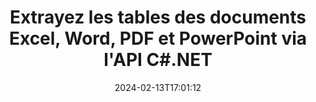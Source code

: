 ---
############################# Static ############################
layout: "auto-gen-parser"
date: 2024-02-13T17:01:12
draft: false
otherformats: pdf pps ppsx ppt pptx rtf tex vdx vsdm vsdx vssm vssx vstm vstx vsx vtx

############################# Head ############################
head_title: "Extrayez les tables de PDF, DOCX, PPTX, XLSX, EPUB et plus via l'API C#.NET"
head_description: "GroupDocs.Parser .NET L'API permet aux programmeurs d'extraire des tables de PDF, DOC, DOCX, PPT, PPTX, EML, MSG, XLS, XLSX, CSV , ODT, RTF et de nombreux autres types de documents dans les applications .NET."

############################# Header ############################
title: "Extrayez les tables des documents Excel, Word, PDF et PowerPoint via l'API C#.NET"
description: "GroupDocs.Parser .NET L'API permet aux programmeurs d'extraire des tables de PDF, DOC, DOCX, PPT, PPTX, EML, MSG, XLS, XLSX, CSV , ODT, RTF & EPUB documents ou pages."
bg_image: "https://cms.admin.containerize.com/templates/aspose/App_Themes/V3/images/bg/header1.png"
bg_overlay: false
button:
    enable: true
    icon: "fas fa-arrow-down"
    label: "Télécharger la version d'essai gratuite"
    link: "https://downloads.groupdocs.com/parser/net"

############################# SubMenu ############################
submenu:
    enable: true

    left:
        img_alt: "GroupDocs.Parser for .NET"
        image: "https://cms.admin.containerize.com/templates/groupdocs/images/product-logos/90x90-noborder/groupdocs-parser-net.png"
        product: "GroupDocs.Parser"
        platform: ".NET"

    middle:
        button:

            # button loop
            - link: "https://apireference.groupdocs.com/parser/net"
              text: "Référence API"

            # button loop
            - link: "https://github.com/groupdocs-parser"
              text: "Exemples de codes"

            # button loop
            - link: "https://products.groupdocs.app/parser/family"
              text: "Démos en direct"

            # button loop
            - link: "https://purchase.groupdocs.com/pricing/parser/net"
              text: "Tarification"

    right:
        link_download: "https://downloads.groupdocs.com/parser"
        link_learn: "https://docs.groupdocs.com/parser/net"
        link_buy: "https://purchase.groupdocs.com"

############################# About ############################
about:
    enable: true
    title: "Comment extraire des tables de fichiers XLTM via l'API .NET ?"
    content: |
        Le tableau est la collection de cellules disposées en lignes et en colonnes. Les tableaux jouent un rôle très important dans le stockage et l'organisation de données détaillées ou compliquées permettant aux utilisateurs de les lire et de les visualiser facilement. Les tableaux peuvent être utilisés de plusieurs manières, telles que la création de listes, la comparaison d'informations, l'alignement de données, le regroupement d'informations, la mise en évidence de tendances ou de modèles dans les données, etc. GroupDocs.Parser for .NET est une API useufly qui permet aux programmeurs de logiciels de développer une solution pour extraire des tableaux, du texte et des images à partir de divers types de formats de documents pris en charge, tels que PDF, e-mails, livres électroniques, Word (DOC, { 318}), PowerPoint (PPT, PPTX), Excel (XLS, XLSX), e-mails (EML, MSG) et bien d'autres. L'API .NET a inclus plusieurs fonctionnalités importantes pour travailler avec des tableaux, telles que l'extraction de tous les tableaux d'un document, l'extraction d'un tableau d'une page particulière, l'obtention de données de cellule de tableau, l'obtention du nombre total de lignes et de colonnes d'un tableau, la hauteur de ligne, imprimer les données d'une table et peut-être plus.
        
        

############################# Steps ############################
steps:
    enable: true
    title_left: "Extraire les tables de XLTM dans .NET"
    content_left: |
        [GroupDocs.Parser for .NET](/fr/parser/net/) permet aux développeurs C# d'extraire facilement des tables d'un fichier XLTM en mettant en œuvre quelques étapes simples.
        
        * Instanciez l'objet [Parser](https://reference.groupdocs.com/net/parser/groupdocs.parser/parser) pour le document initial ;
        * Vérifiez si le document prend en charge l'extraction de table ;
        * Instanciez [PageTableAreaOptions](https://reference.groupdocs.com/parser/net/groupdocs.parser.options/pagetableareaoptions/) et [TemplateTableLayout](https://reference.groupdocs.com/parser/net/groupdocs.parser .templates/templatetablelayout/) classes pour définir la disposition des tableaux
        * Appelez la méthode [GetTables](https://reference.groupdocs.com/parser/net/groupdocs.parser/parser/methods/gettables) et obtenez la collection de [PageTableArea](https://reference.groupdocs.com/parser/net/groupdocs.parser.data/pagetablearea) objets ;

    title_right: "En savoir plus sur l'extraction des tables"
    content_right: |
        * <a href="https://docs.groupdocs.com/parser/net/extract-tables-from-document/">Comment extraire des tableaux d'un document</a>
        * <a href="https://docs.groupdocs.com/parser/net/extract-tables-from-document-page/">Comment extraire des tableaux d'une page de document</a>
 
    code: |
     {{% parser/additional-styles %}}
     {{< parser/code-parser title="Comment extraire des tables du fichier XLTM à l'aide de l'exemple de code C#">}}

        ```csharp    
        // Extraire les tables du fichier XLTM à l'aide de l'API GroupDocs.Parser
        // Créer une instance de la classe Parser
        using (Parser parser = new Parser(filePath)) {
            // Vérifiez si le document prend en charge l'extraction de table
            if (!parser.Features.Tables) {
                Console.WriteLine("Le document ne prend pas en charge l'extraction de tableaux.");
                return;
            }
            // Créer la disposition des tableaux
            TemplateTableLayout layout = new TemplateTableLayout(
                new double[] { 50, 95, 275, 415, 485, 545 },
                new double[] { 325, 340, 365, 395 });
            // Créer les options d'extraction de table
            PageTableAreaOptions options = new PageTableAreaOptions(layout);
            // Extraire les tableaux du document.
            IEnumerable<PageTableArea> tables = parser.GetTables(options);
            // Itérer sur les tables
            foreach (PageTableArea t in tables) {
                // Itérer sur les lignes
                for (int row = 0; row < t.RowCount; row++) {
                    // Itérer sur les colonnes
                    for (int column = 0; column < t.ColumnCount; column++) {
                        // Obtenir la cellule du tableau
                        PageTableAreaCell cell = t[row, column];
                        if (cell != null) {
                            // Imprimer le texte de la cellule du tableau
                            Console.Write(cell.Text);
                            Console.Write(" | ");
                        }
                    }
                    Console.WriteLine();
                }
                Console.WriteLine();
            }
        }
        ```
     {{< /parser/code-parser >}}

############################# More ############################
more:
    enable: true
    title_left: "Configuration requise"
    content_left: |
        GroupDocs.Parser for .NET Les API sont prises en charge sur toutes les principales plates-formes et systèmes d'exploitation. Avant d'exécuter le code ci-dessous, assurez-vous que les prérequis suivants sont installés sur votre système.
        
        * Systèmes d'exploitation : Microsoft Windows, Linux, MacOS
        * Environnements de développement : Microsoft Visual Studio, Xamarin, MonoDevelop
        * Cadres
        * Téléchargez la dernière version de GroupDocs.Parser for .NET depuis [Nuget](https://www.nuget.org/packages/groupdocs.parser)

    title_right: "Pourquoi utiliser GroupDocs.Parser for .NET"
    content_right: |
        * Prise en charge de l'extraction de texte brut à partir de tous les documents pris en charge    
        * Analyse de documents via des modèles définis par l'utilisateur    
        * Prise en charge complète de l'extraction de texte structuré    
        * Recherche de texte par mot-clé ainsi que par expression régulière    
        * Extraire du texte formaté, des métadonnées, des images, des conteneurs et des pièces jointes    
        * Extraire la table des matières pour certains formats de document pris en charge    
        * Analyser les données de formulaire de PDF documents    
        * Extraire les hyperliens du document   

############################# About Formats ############################
about_formats:
    enable: true

############################# More Formats ############################
more_formats:
    enable: true
    title: "Extraire des tableaux d'autres formats de document"
    content: |
        .NET API d'analyse de documents et d'analyse de table pour les formats de fichiers et les images. Extrayez les données pour certains des formats de fichiers populaires comme indiqué ci-dessous.

############################# Back to top ###############################
back_to_top:
    enable: true
---